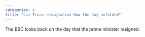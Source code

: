 ```yaml
---
categories: e
title: "Liz Truss resignation How the day unfolded"
---
```

The BBC looks back on the day that the prime minister resigned.